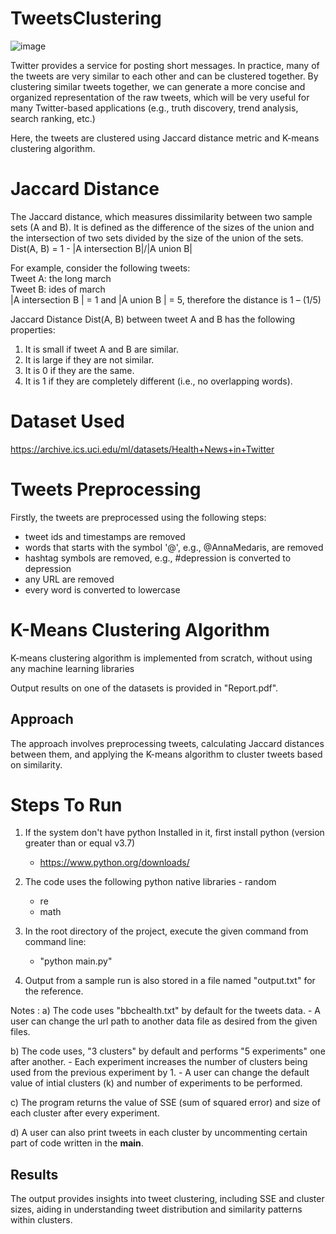 # TweetsClustering

![image](https://github.com/Yash-Gavade/Analyzing_Tweets/assets/74112721/70cf3d35-bf12-4c2f-a551-e01761eabf04)


Twitter provides a service for posting short messages. In practice, many of the tweets are very
similar to each other and can be clustered together. By clustering similar tweets together, we can
generate a more concise and organized representation of the raw tweets, which will be very
useful for many Twitter-based applications (e.g., truth discovery, trend analysis, search ranking,
etc.)

Here, the tweets are clustered using Jaccard distance metric and K-means clustering algorithm.

# Jaccard Distance

The Jaccard distance, which measures dissimilarity between two sample sets (A and B). It is
defined as the difference of the sizes of the union and the intersection of two sets divided by the
size of the union of the sets. <br />
Dist(A, B) = 1 - |A intersection B|/|A union B|

For example, consider the following tweets: <br />
Tweet A: the long march <br />
Tweet B: ides of march <br />
|A intersection B | = 1 and |A union B | = 5, therefore the distance is 1 – (1/5)

Jaccard Distance Dist(A, B) between tweet A and B has the following properties:
1. It is small if tweet A and B are similar.
2. It is large if they are not similar.
3. It is 0 if they are the same.
4. It is 1 if they are completely different (i.e., no overlapping words).

# Dataset Used

https://archive.ics.uci.edu/ml/datasets/Health+News+in+Twitter

# Tweets Preprocessing

Firstly, the tweets are preprocessed using the following steps:
- tweet ids and timestamps are removed
- words that starts with the symbol '@', e.g., @AnnaMedaris, are removed
- hashtag symbols are removed, e.g., #depression is converted to depression
- any URL are removed
- every word is converted to lowercase

# K-Means Clustering Algorithm

K-means clustering algorithm is implemented from scratch, without using any machine learning libraries

Output results on one of the datasets is provided in "Report.pdf".

## Approach
The approach involves preprocessing tweets, calculating Jaccard distances between them, and applying the K-means algorithm to cluster tweets based on similarity.


# Steps To Run

1) If the system don't have python Installed in it, first install python (version greater than or equal v3.7)
	- https://www.python.org/downloads/
2) The code uses the following python native libraries
        - random
	- re
	- math
3) In the root directory of the project, execute the given command from command line:
	- "python main.py"

4) Output from a sample run is also stored in a file named "output.txt" for the reference.

Notes :
 a) The code uses "bbchealth.txt" by default for the tweets data.
	- A user can change the url path to another data file as desired from the given files.

 b) The code uses, "3 clusters" by default and performs "5 experiments" one after another.
	- Each experiment increases the number of clusters being used from the previous experiment by 1.
	- A user can change the default value of intial clusters (k) and number of experiments to be performed.

 c) The program returns the value of SSE (sum of squared error) and size of each cluster after every experiment.

 d) A user can also print tweets in each cluster by uncommenting certain part of code written in the __main__.


## Results
The output provides insights into tweet clustering, including SSE and cluster sizes, aiding in understanding tweet distribution and similarity patterns within clusters.


